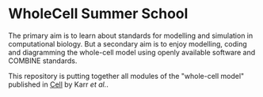 # WholeCell Summer School

The primary aim is to learn about standards for modelling and simulation in computational biology.  But a secondary aim is to enjoy modelling, coding and diagramming the whole-cell model using openly available software and COMBINE standards.

This repository is putting together all modules of the "whole-cell model" published in [Cell](http://www.ncbi.nlm.nih.gov/pubmed/22817898) by Karr *et al.*.

